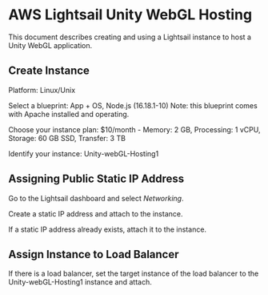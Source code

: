 # AWS Lightsail Unity WebGL Hosting

This document describes creating and using a Lightsail instance to host a Unity WebGL application.

## Create Instance

Platform: Linux/Unix

Select a blueprint: App + OS, Node.js (16.18.1-10) 
Note: this blueprint comes with Apache installed and operating.

Choose your instance plan: $10/month - Memory: 2 GB, Processing: 1 vCPU, Storage: 60 GB SSD, Transfer: 3 TB

Identify your instance: Unity-webGL-Hosting1

## Assigning Public Static IP Address

Go to the Lightsail dashboard and select *Networking*.

Create a static IP address and attach to the instance.

If a static IP address already exists, attach it to the instance.

## Assign Instance to Load Balancer

If there is a load balancer, set the target instance of the load balancer to the Unity-webGL-Hosting1 instance and attach.




